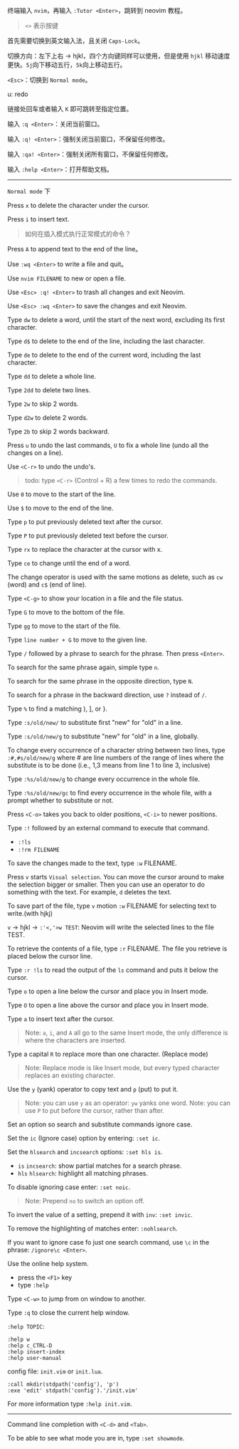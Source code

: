 终端输入 `nvim`，再输入 `:Tutor <Enter>`，跳转到 neovim 教程。 

> `<>` 表示按键

首先需要切换到英文输入法，且关闭 `Caps-Lock`。

切换方向：左下上右 -> hjkl，四个方向键同样可以使用，但是使用 `hjkl` 移动速度更快。`5j`向下移动五行，`5k`向上移动五行。

`<Esc>`：切换到 `Normal mode`。

u: redo

链接处回车或者输入 `K` 即可跳转至指定位置。

输入 `:q <Enter>`：关闭当前窗口。

输入 `:q! <Enter>`：强制关闭当前窗口，不保留任何修改。

输入 `:qa! <Enter>`：强制关闭所有窗口，不保留任何修改。

输入 `:help <Enter>`：打开帮助文档。

<hr>

`Normal mode` 下

Press `x` to delete the  character under the cursor.

Press `i` to insert text.

> 如何在插入模式执行正常模式的命令？

Press `A` to append text to the end of the line。

Use `:wq <Enter>` to write a file and quit。

Use `nvim FILENAME` to new or open a file.

Use `<Esc> :q! <Enter>` to trash all changes and exit Neovim.

Use `<Esc> :wq <Enter>` to save the changes and exit Neovim.

Type `dw` to delete a word, until the start of the next word, excluding its first character.

Type `d$` to delete to the end of the line, including the last character.

Type `de` to delete to the end of the current word, including the last character.

Type `dd` to delete a whole line.

Type `2dd` to delete two lines.

Type `2w` to skip 2 words.

Type `d2w` to delete 2 words.

Type `2b` to skip 2 words backward.

Press `u` to undo the last commands, `U` to fix a whole line (undo all the changes on a line).

Use `<C-r>` to undo the undo's.

> todo: type `<C-r>` (Control + R) a few times to redo the commands.

Use `0` to move to the start of the line.

Use `$` to move to the end of the line.

Type `p` to put previously deleted text after the cursor. 

Type `P` to put previously deleted text before the cursor. 

Type `rx` to replace the character at the cursor with x.

Type `ce` to change until the end of a word.

The change operator is used with the same motions as delete, such as `cw` (word) and `c$` (end of line).

Type `<C-g>` to show your location in a file and the file status. 

Type `G` to move to the bottom of the file.

Type `gg` to move to the start of the file.

Type `line number + G` to move to the given line.

Type `/` followed by a phrase to search for the phrase. Then press `<Enter>`.

To search for the same phrase again, simple type `n`. 

To search for the same phrase in the opposite direction, type `N`.

To search for a phrase in the backward direction, use `?` instead of `/`.

Type `%` to find a matching ), ], or }.

Type `:s/old/new/` to substitute first "new" for "old" in a line.

Type `:s/old/new/g` to substitute "new" for "old" in a line, globally.

To change every occurrence of a character string between two lines, type `:#,#s/old/new/g` where # are line numbers of the range of lines where the substitute is to be done (i.e., 1,3 means from line 1 to line 3, inclusive)

Type `:%s/old/new/g` to change every occurrence in the whole file.

Type `:%s/old/new/gc` to find every occurrence in the whole file, with a prompt whether to substitute or not.

Press `<C-o>` takes you back to older positions, `<C-i>` to newer positions.

Type `:!` followed by an external command to execute that command.
- `:!ls`
- `:!rm FILENAME`

To save the changes made to the text, type `:w` FILENAME.

Press `v` starts `Visual selection`. You can move the cursor around to make the selection bigger or smaller. Then you can use an operator to do something with the text. For example, `d` deletes the text.

To save part of the file, type `v` motion `:w` FILENAME for selecting text to write.(with hjkj)

`v` -> hjkl -> `:'<,'>w TEST`: Neovim will write the selected lines to the file TEST.

To retrieve the contents of a file, type `:r` FILENAME. The file you retrieve is placed below the cursor line.

Type `:r !ls` to read the output of the `ls` command and puts it below the cursor.

Type `o` to open a line below the cursor and place you in Insert mode.

Type `O` to open a line above the cursor and place you in Insert mode.

Type `a` to insert text after the cursor.

> Note: `a`, `i`, and `A` all go to the same Insert mode, the only difference is 
> where the characters are inserted.

Type a capital `R` to replace more than one character. (Replace mode)

> Note: Replace mode is like Insert mode, 
> but every typed character replaces an existing character.

Use the `y` (yank) operator to copy text and `p` (put) to put it.

> Note: you can use `y` as an operator: `yw` yanks one word.
> Note: you can use `P` to put before the cursor, rather than after.

Set an option so search and substitute commands ignore case.

Set the `ic` (Ignore case) option by entering: `:set ic`.

Set the `hlsearch` and `incsearch` options: `:set hls is`.
- `is` `incsearch`: show partial matches for a search phrase.
- `hls` `hlsearch`: highlight all matching phrases.

To disable ignoring case enter: `:set noic`.

> Note: Prepend `no` to switch an option off.

To invert the value of a setting, prepend it with `inv`: `:set invic`.

To remove the highlighting of matches enter: `:nohlsearch`.

If you want to ignore case fo just one search command, use `\c` in the phrase: `/ignore\c <Enter>`.

Use the online help system.
- press the `<F1>` key
- type `:help`

Type `<C-w>` to jump from on window to another.

Type `:q` to close the current help window.

`:help TOPIC`:

```shell
:help w
:help c_CTRL-D
:help insert-index
:help user-manual
```

config file: `init.vim` or `init.lua`.

```shell
:call mkdir(stdpath('config'), 'p')
:exe 'edit' stdpath('config').'/init.vim'
```

For more information type `:help init.vim`.

<hr>

Command line completion with `<C-d>` and `<Tab>`.

To be able to see what mode you are in, type `:set showmode`.

